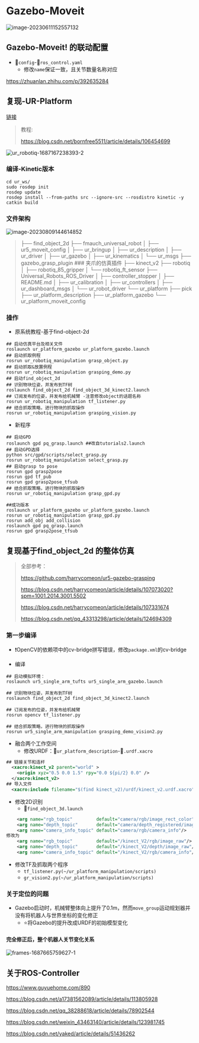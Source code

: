 # Gazebo-Moveit

![image-20230611152557132](../../../../assets/62_image-20230611152557132.png)

## Gazebo-Moveit! 的联动配置

- :file_folder:`config`-:page_facing_up:`ros_control.yaml`
  - 修改`name`保证一致，且关节数量名称对应

https://zhuanlan.zhihu.com/p/392635284

## 复现-UR-Platform

[链接](https://github.com/borninfreedom/ur_ws)

> 教程:
>
> https://blog.csdn.net/bornfree5511/article/details/106454699
>
> 

![ur_robotiq-1687167238393-2](../../../../assets/63_ur_robotiq-1687167238393-2.jpg)

### 编译-Kinetic版本

```shell
cd ur_ws/
sudo rosdep init
rosdep update
rosdep install --from-paths src --ignore-src --rosdistro kinetic -y
catkin build
```

### 文件架构

![image-20230809144614852](../../../../assets/64_image-20230809144614852.png)

> ├── find_object_2d
> ├── fmauch_universal_robot
> │   ├── ur5_moveit_config
> │   ├── ur_bringup
> │   ├── ur_description
> │   ├── ur_driver
> │   ├── ur_gazebo
> │   ├── ur_kinematics
> │   └── ur_msgs
> ├── gazebo_grasp_plugin   ### 夹爪的仿真插件
> ├── kinect_v2
> ├── robotiq
> │   ├── robotiq_85_gripper
> │   └── robotiq_ft_sensor
> ├── Universal_Robots_ROS_Driver
> │   ├── controller_stopper
> │   ├── README.md
> │   ├── ur_calibration
> │   ├── ur_controllers
> │   ├── ur_dashboard_msgs
> │   └── ur_robot_driver
> └── ur_platform
>     ├── pick
>     ├── ur_platform_description
>     ├── ur_platform_gazebo
>     └── ur_platform_moveit_config

### 操作

- 原系统教程-基于find-object-2d

```shell
## 启动仿真平台及相关文件
roslaunch ur_platform_gazebo ur_platform_gazebo.launch
## 启动抓取例程
rosrun ur_robotiq_manipulation grasp_object.py
## 启动抓取&放置例程
rosrun ur_robotiq_manipulation grasping_demo.py
## 启动find_object_2d
## 识别物块位姿，并发布到TF树 
roslaunch find_object_2d find_object_3d_kinect2.launch
## 订阅发布的位姿，并发布给机械臂 -注意修改object的话题名称
rosrun ur_robotiq_manipulation tf_listener.py
## 结合抓取策略，进行物块的抓取操作 
rosrun ur_robotiq_manipulation grasping_vision.py
```

- 新程序

```shell
## 启动GPD
roslaunch gpd pq_grasp.launch ##改自tutorials2.launch
## 启动GPD选择
python src/gpd/scripts/select_grasp.py
rosrun ur_robotiq_manipulation select_grasp.py
## 启动grasp to pose
rosrun gpd grasp2pose
rosrun gpd tf_pub
rosrun gpd grasp2pose_tfsub
## 结合抓取策略，进行物块的抓取操作 
rosrun ur_robotiq_manipulation grasp_gpd.py

##成功版本
roslaunch ur_platform_gazebo ur_platform_gazebo.launch
rosrun ur_robotiq_manipulation grasp_gpd.py
rosrun add_obj add_collision
roslaunch gpd pq_grasp.launch
rosrun gpd grasp2pose_tfsub
```

## 复现基于find_object_2d 的整体仿真

>全部参考：
>
>https://github.com/harrycomeon/ur5-gazebo-grasping
>
>https://blog.csdn.net/harrycomeon/article/details/107073020?spm=1001.2014.3001.5502
>
>https://blog.csdn.net/harrycomeon/article/details/107331674
>
>https://blog.csdn.net/qq_43313298/article/details/124694309



### 第一步编译

- :exclamation:OpenCV的依赖项中的cv-bridge拼写错误，修改`package.xml`的cv-bridge

- 编译

```shell
## 启动模拟环境： 
roslaunch ur5_single_arm_tufts ur5_single_arm_gazebo.launch

## 识别物块位姿，并发布到TF树 
roslaunch find_object_2d find_object_3d_kinect2.launch

## 订阅发布的位姿，并发布给机械臂 
rosrun opencv tf_listener.py

## 结合抓取策略，进行物块的抓取操作 
rosrun ur5_single_arm_manipulation grasping_demo_vision2.py
```

- 融合两个工作空间
  - 修改URDF：:file_folder:`ur_platform_description`-:page_facing_up:`.urdf.xacro`

```xml
## 链接关节和连杆
  <xacro:kinect_v2 parent="world" >
    <origin xyz="0.5 0.0 1.5" rpy="0.0 ${pi/2} 0.0" />
  </xacro:kinect_v2>
## 导入文件
  <xacro:include filename="$(find kinect_v2)/urdf/kinect_v2.urdf.xacro" />
```

- 修改2D识别	
  - :page_facing_up:`find_object_3d.launch`

```xml
	<arg name="rgb_topic"         default="camera/rgb/image_rect_color"/>
	<arg name="depth_topic"       default="camera/depth_registered/image_raw"/>
	<arg name="camera_info_topic" default="camera/rgb/camera_info"/>
修改为
	<arg name="rgb_topic"         default="/kinect_V2/rgb/image_raw"/>
	<arg name="depth_topic"       default="/kinect_V2/depth/image_raw"/>
	<arg name="camera_info_topic" default="/kinect_V2/rgb/camera_info"/>
```

- 修改TF及抓取两个程序
  - `tf_listener.py(~/ur_platform_manipulation/scripts)`
  - `gr_vision2.py(~/ur_platform_manipulation/scripts)`

### 关于定位的问题

- Gazebo启动时，机械臂整体向上提升了0.1m，然而`move_group`运动规划器并没有将机器人与世界坐标的变化修正
  - :star:将Gazebo的提升改成URDF的初始模型变化

#### 完全修正后，整个机器人关节变化关系

![frames-1687665759627-1](../../../../assets/65_frames-1687665759627-1.png)

## 关于ROS-Controller

https://www.guyuehome.com/890

https://blog.csdn.net/a17381562089/article/details/113805928

https://blog.csdn.net/qq_38288618/article/details/78902544

https://blog.csdn.net/weixin_43463140/article/details/123981745

https://blog.csdn.net/yaked/article/details/51436262
